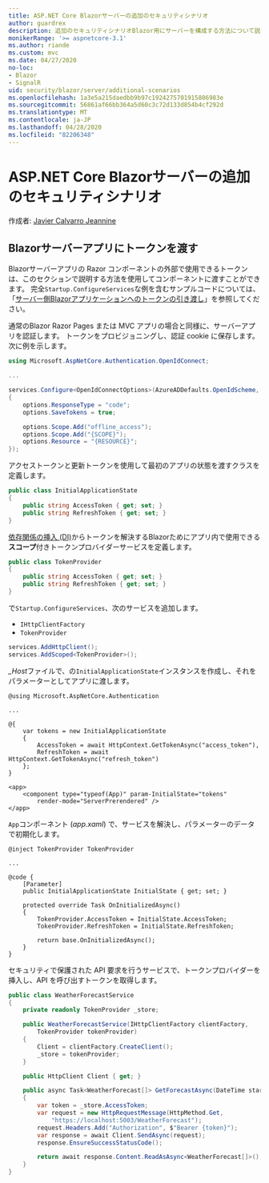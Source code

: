 ```yaml
---
title: ASP.NET Core Blazorサーバーの追加のセキュリティシナリオ
author: guardrex
description: 追加のセキュリティシナリオBlazor用にサーバーを構成する方法について説明します。
monikerRange: '>= aspnetcore-3.1'
ms.author: riande
ms.custom: mvc
ms.date: 04/27/2020
no-loc:
- Blazor
- SignalR
uid: security/blazor/server/additional-scenarios
ms.openlocfilehash: 1a3e5a215daedbb9b97c1924275701915806983e
ms.sourcegitcommit: 56861af66bb364a5d60c3c72d133d854b4cf292d
ms.translationtype: MT
ms.contentlocale: ja-JP
ms.lasthandoff: 04/28/2020
ms.locfileid: "82206348"
---
```

# <a name="aspnet-core-blazor-server-additional-security-scenarios"></a>ASP.NET Core Blazorサーバーの追加のセキュリティシナリオ

作成者: [Javier Calvarro Jeannine](https://github.com/javiercn)

## <a name="pass-tokens-to-a-blazor-server-app"></a>Blazorサーバーアプリにトークンを渡す

Blazorサーバーアプリの Razor コンポーネントの外部で使用できるトークンは、このセクションで説明する方法を使用してコンポーネントに渡すことができます。 完全`Startup.ConfigureServices`な例を含むサンプルコードについては、「[サーバー側Blazorアプリケーションへのトークンの引き渡し](https://github.com/javiercn/blazor-server-aad-sample)」を参照してください。

通常のBlazor Razor Pages または MVC アプリの場合と同様に、サーバーアプリを認証します。 トークンをプロビジョニングし、認証 cookie に保存します。 次に例を示します。

```csharp
using Microsoft.AspNetCore.Authentication.OpenIdConnect;

...

services.Configure<OpenIdConnectOptions>(AzureADDefaults.OpenIdScheme, options =>
{
    options.ResponseType = "code";
    options.SaveTokens = true;

    options.Scope.Add("offline_access");
    options.Scope.Add("{SCOPE}");
    options.Resource = "{RESOURCE}";
});
```

アクセストークンと更新トークンを使用して最初のアプリの状態を渡すクラスを定義します。

```csharp
public class InitialApplicationState
{
    public string AccessToken { get; set; }
    public string RefreshToken { get; set; }
}
```

[依存関係の挿入 (DI)](xref:blazor/dependency-injection)からトークンを解決するBlazorためにアプリ内で使用できる**スコープ**付きトークンプロバイダーサービスを定義します。

```csharp
public class TokenProvider
{
    public string AccessToken { get; set; }
    public string RefreshToken { get; set; }
}
```

で`Startup.ConfigureServices`、次のサービスを追加します。

* `IHttpClientFactory`
* `TokenProvider`

```csharp
services.AddHttpClient();
services.AddScoped<TokenProvider>();
```

*_Host*ファイルで、の`InitialApplicationState`インスタンスを作成し、それをパラメーターとしてアプリに渡します。

```cshtml
@using Microsoft.AspNetCore.Authentication

...

@{
    var tokens = new InitialApplicationState
    {
        AccessToken = await HttpContext.GetTokenAsync("access_token"),
        RefreshToken = await HttpContext.GetTokenAsync("refresh_token")
    };
}

<app>
    <component type="typeof(App)" param-InitialState="tokens" 
        render-mode="ServerPrerendered" />
</app>
```

`App`コンポーネント (*app.xaml*) で、サービスを解決し、パラメーターのデータで初期化します。

```razor
@inject TokenProvider TokenProvider

...

@code {
    [Parameter]
    public InitialApplicationState InitialState { get; set; }

    protected override Task OnInitializedAsync()
    {
        TokenProvider.AccessToken = InitialState.AccessToken;
        TokenProvider.RefreshToken = InitialState.RefreshToken;

        return base.OnInitializedAsync();
    }
}
```

セキュリティで保護された API 要求を行うサービスで、トークンプロバイダーを挿入し、API を呼び出すトークンを取得します。

```csharp
public class WeatherForecastService
{
    private readonly TokenProvider _store;

    public WeatherForecastService(IHttpClientFactory clientFactory, 
        TokenProvider tokenProvider)
    {
        Client = clientFactory.CreateClient();
        _store = tokenProvider;
    }

    public HttpClient Client { get; }

    public async Task<WeatherForecast[]> GetForecastAsync(DateTime startDate)
    {
        var token = _store.AccessToken;
        var request = new HttpRequestMessage(HttpMethod.Get, 
            "https://localhost:5003/WeatherForecast");
        request.Headers.Add("Authorization", $"Bearer {token}");
        var response = await Client.SendAsync(request);
        response.EnsureSuccessStatusCode();

        return await response.Content.ReadAsAsync<WeatherForecast[]>();
    }
}
```
